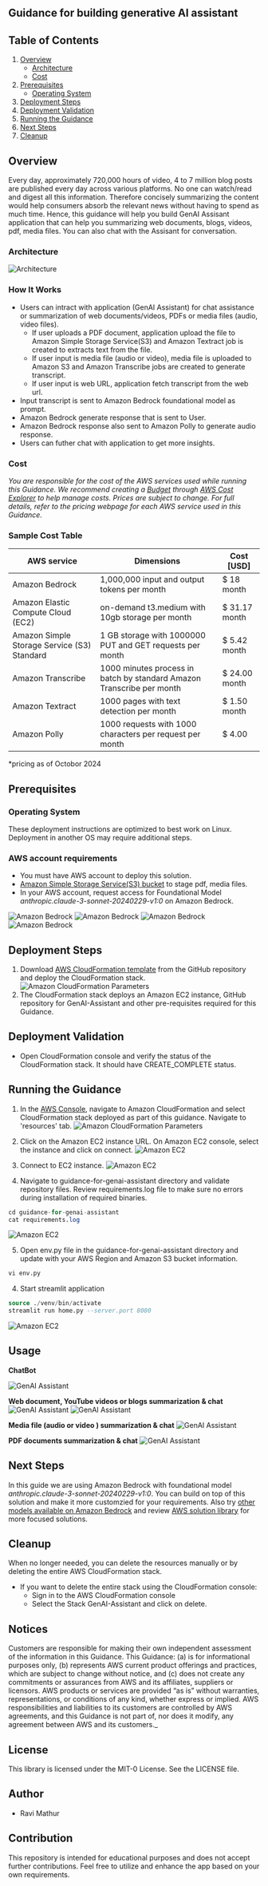 ## Guidance for building generative AI assistant

## Table of Contents

1. [Overview](#overview)
    - [Architecture](#Architecture)
    - [Cost](#cost)
2. [Prerequisites](#prerequisites)
    - [Operating System](#operating-system)
3. [Deployment Steps](#deployment-steps)
4. [Deployment Validation](#deployment-validation)
5. [Running the Guidance](#running-the-guidance)
6. [Next Steps](#next-steps)
7. [Cleanup](#cleanup)

## Overview 

Every day, approximately 720,000 hours of video, 4 to 7 million blog posts are published every day across various platforms. No one can watch/read and digest all this information. Therefore concisely summarizing the content would help consumers absorb the relevant news without having to spend as much time. 
Hence, this guidance will help you build GenAI Assisant application that can help you summarizing web documents, blogs, videos, pdf, media files. You can also chat with the Assisant for conversation.

### Architecture

 ![Architecture](images/Architecture.png)

### How It Works

- Users can intract with application (GenAI Assistant) for chat assistance or summarization of web documents/videos, PDFs or media files (audio, video files). 
   - If user uploads a PDF document, application upload the file to Amazon Simple Storage Service(S3) and Amazon Textract job is created to extracts text from the file.
   - If user input is media file (audio or video), media file is uploaded to Amazon S3 and Amazon Transcribe jobs are created to generate transcript. 
   - If user input is web URL, application fetch transcript from the web url.
- Input transcript is sent to Amazon Bedrock foundational model as prompt.
- Amazon Bedrock generate response that is sent to User. 
- Amazon Bedrock response also sent to Amazon Polly to generate audio response.
- Users can futher chat with application to get more insights.



### Cost 

_You are responsible for the cost of the AWS services used while running this Guidance. We recommend creating a [Budget](https://docs.aws.amazon.com/cost-management/latest/userguide/budgets-managing-costs.html) through [AWS Cost Explorer](https://aws.amazon.com/aws-cost-management/aws-cost-explorer/) to help manage costs. Prices are subject to change. For full details, refer to the pricing webpage for each AWS service used in this Guidance._

### Sample Cost Table 


| AWS service  | Dimensions | Cost [USD] |
| ----------- | ------------ | ------------ |
| Amazon Bedrock | 1,000,000 input and output tokens per month  | $ 18 month |
| Amazon Elastic Compute Cloud (EC2) | on-demand t3.medium with 10gb storage per month| $ 31.17 month|
| Amazon Simple Storage Service (S3) Standard | 1 GB storage with 1000000 PUT and GET requests per month  | $ 5.42 month |
| Amazon Transcribe | 1000 minutes process in batch by standard Amazon Transcribe per month| $ 24.00 month|
| Amazon Textract | 1000 pages with text detection per month  | $ 1.50 month |
| Amazon Polly | 1000 requests with 1000 characters per request per month| $ 4.00|

*pricing as of Octobor 2024

## Prerequisites
### Operating System 
These deployment instructions are optimized to best work on Linux. Deployment in another OS may require additional steps.

### AWS account requirements 
-   You must have AWS account to deploy this solution.
-   [Amazon Simple Storage Service(S3) bucket](https://docs.aws.amazon.com/AmazonS3/latest/userguide/create-bucket-overview.html) to stage pdf, media files.
-   In your AWS account, request access for Foundational Model _anthropic.claude-3-sonnet-20240229-v1:0_ on Amazon Bedrock.

 ![Amazon Bedrock](images/Bedrock1.png)
 ![Amazon Bedrock](images/Bedrock2.png)
 ![Amazon Bedrock](images/Bedrock3.png)
 ![Amazon Bedrock](images/Bedrock4.png)



## Deployment Steps


1. Download [AWS CloudFormation template](guidance-for-genai-assistant.yaml) from the GitHub repository and deploy the CloudFormation stack.
 ![Amazon CloudFormation Parameters](images/CFN-input.png)
2. The CloudFormation stack deploys an Amazon EC2 instance, GitHub repository for GenAI-Assistant and other pre-requisites required for this Guidance.


## Deployment Validation 

* Open CloudFormation console and verify the status of the CloudFormation stack. It should have CREATE_COMPLETE status. 


## Running the Guidance 

1. In the [AWS Console](https://aws.amazon.com/console/), navigate to  Amazon CloudFormation  and select CloudFormation stack deployed as part of this guidance. Navigate to 'resources' tab.
 ![Amazon CloudFormation Parameters](images/CFN-output.png)
2. Click on the Amazon EC2 instance URL. On Amazon EC2 console, select the instance and click on connect. 
 ![Amazon EC2](images/ec2-connect1.png)

3. Connect to EC2 instance.
 ![Amazon EC2](images/ec2-connect2.png)

4. Navigate to guidance-for-genai-assistant directory and validate repository files. Review requirements.log file to make sure no errors during installation of required binaries.
```sql
cd guidance-for-genai-assistant
cat requirements.log
```
 ![Amazon EC2](images/ec2-login.png)

5. Open env.py file in the guidance-for-genai-assistant directory and update with your AWS Region and Amazon S3 bucket information.
```sql
vi env.py
```

4. Start streamlit application 

```sql
source ./venv/bin/activate
streamlit run home.py --server.port 8080
```
 ![Amazon EC2](images/ec2-start-app.png)

## Usage

**ChatBot**

 ![GenAI Assistant](images/GenAI_Assistant_Chatbot.png)

**Web document, YouTube videos or blogs summarization & chat**
 ![GenAI Assistant](images/GenAI_Assistant_URL_1.png)
 ![GenAI Assistant](images/GenAI_Assistant_URL_2.png)

**Media file (audio or video )  summarization & chat**
 ![GenAI Assistant](images/GenAI_Assistant_Media.png)

**PDF documents  summarization & chat**
 ![GenAI Assistant](images/GenAI_Assistant_PDFs.png)
   
## Next Steps

In this guide we are using Amazon Bedrock with foundational model _anthropic.claude-3-sonnet-20240229-v1:0_. You can build on top of this solution and make it more customzied for your requirements. Also try [other models available on Amazon Bedrock](https://docs.aws.amazon.com/bedrock/latest/userguide/models-supported.html) and review [AWS solution library](https://aws.amazon.com/solutions/) for more focused solutions.

## Cleanup

When no longer needed, you can delete the resources manually or by deleting the entire AWS CloudFormation stack.

- If you want to delete the entire stack using the CloudFormation console:
    - Sign in to the AWS CloudFormation console
    - Select the Stack GenAI-Assistant and click on delete.

## Notices

Customers are responsible for making their own independent assessment of the information in this Guidance. This Guidance: (a) is for informational purposes only, (b) represents AWS current product offerings and practices, which are subject to change without notice, and (c) does not create any commitments or assurances from AWS and its affiliates, suppliers or licensors. AWS products or services are provided “as is” without warranties, representations, or conditions of any kind, whether express or implied. AWS responsibilities and liabilities to its customers are controlled by AWS agreements, and this Guidance is not part of, nor does it modify, any agreement between AWS and its customers._

## License
This library is licensed under the MIT-0 License. See the LICENSE file.

## Author

- Ravi Mathur

## Contribution

This repository is intended for educational purposes and does not accept further contributions. Feel free to utilize and enhance the app based on your own requirements.

